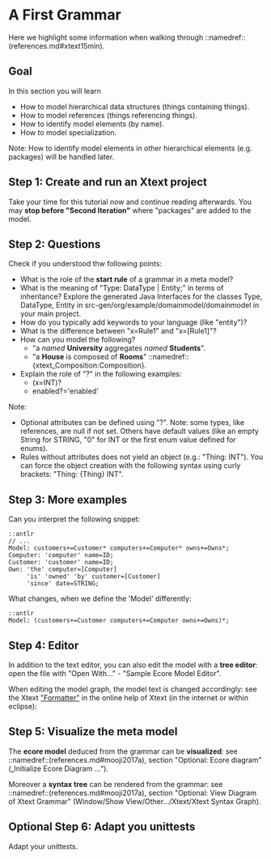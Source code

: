 # A First Grammar

Here we highlight some information when walking through
::namedref::(references.md#xtext15min).

## Goal

In this section you will learn

 * How to model hierarchical data structures (things containing things).
 * How to model references (things referencing things).
 * How to identify model elements (by name). 
 * How to model specialization.

Note: How to identify model elements in other hierarchical elements
(e.g. packages) will be handled later.

## Step 1: Create and run an Xtext project

Take your time for this tutorial now and continue reading afterwards.
You may __stop before "Second Iteration"__ where "packages"
are added to the model.

## Step 2: Questions

Check if you understood thw following points:

 * What is the role of the __start rule__ of a grammar in a meta model?
 * What is the meaning of "Type: DataType | Entity;" in terms of inheritance? 
    Explore the generated Java Interfaces for the classes Type, DataType, 
    Entity in  src-gen/org/example/domainmodel/domainmodel in your main 
    project.
 * How do you typically add keywords to your language (like "entity")?
 * What is the difference between "x=Rule1" and "x=[Rule1]"?
 * How can you model the following?
    * "a _named_ __University__ aggregates _named_ __Students__".
    * "a __House__ is composed of __Rooms__" 
        ::namedref::{xtext_Composition:Composition}.
 * Explain the role of "?" in the following examples: 
    * (x=INT)?
    * enabled?='enabled'
    
    
Note:

 * Optional attributes can be defined using "?". Note: some types, like 
   references, are null if not set. Others have default values (like an empty
   String for STRING, "0" for INT or the first enum value defined for enums).
 * Rules without attributes does not yield an object 
   (e.g.: "Thing: INT"). You can force the object creation with the
   following syntax using curly brackets: "Thing: {Thing} INT".

## Step 3: More examples

Can you interpret the following snippet:


    ::antlr
    // ...
    Model: customers+=Customer* computers+=Computer* owns+=Owns*;
    Computer: 'computer' name=ID;
    Customer: 'customer' name=ID;
    Own: 'the' computer=[Computer] 
         'is' 'owned' 'by' customer=[Customer] 
         'since' date=STRING;

What changes, when we define the 'Model' differently:


    ::antlr
    Model: (customers+=Customer computers+=Computer owns+=Owns)*;

## Step 4: Editor

In addition to the text editor,
you can also edit the model with a __tree editor__:
open the file with "Open With..." - "Sample Ecore Model Editor".

When editing the model graph, the model text is changed accordingly: 
see the Xtext ["Formatter"](https://blogs.itemis.com/en/tabular-formatting-with-the-new-formatter-api) 
in the online help of Xtext (in the internet or within eclipse): 



## Step 5: Visualize the meta model

The __ecore model__  deduced from the grammar can be __visualized__:
see ::namedref::(references.md#mooji2017a),
section "Optional: Ecore diagram" („Initialize Ecore Diagram ...“).

Moreover a __syntax tree__ can be rendered from the grammar:
see ::namedref::(references.md#mooji2017a),
section "Optional: View Diagram of Xtext Grammar"
(Window/Show View/Other.../Xtext/Xtext Syntax Graph).

## Optional Step 6: Adapt you unittests

Adapt your unittests.
